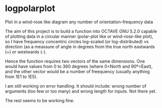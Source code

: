 # logpolarplot
Plot in a wind-rose like diagram any number of orientation-frequency data

The aim of this project is to build a function into OCTAVE GNU 5.2.0 capable of plotting data in a circular manner (polar-plot like or wind-rose-like plot), so I have frequency concentric circles log-scaled (or log-distributed) vs direction (as a meassure of angle in degrees from the true north eastwards (+) or westwards (-).

Hence the function requires two vectors of the same dimensions. One would have values from 0 to 360 degrees (where 0=North and 90º=East), and the other vector would be a number of freequency (usually anything from 1E1 to 1E5).

I am still working on error handling. It should include: wrong number of arguments (too few or too many) and wrong length for inputs. Not there yet.

The rest seems to be working fine.
